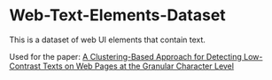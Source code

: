 # Web-Text-Elements-Dataset
This is a dataset of web UI elements that contain text. 

Used for the paper: [A Clustering-Based Approach for Detecting Low-Contrast Texts on Web Pages at the Granular Character Level](https://www.computer.org/csdl/proceedings-article/compsac/2024/769600c296/1ZIUtD5aaLm)
